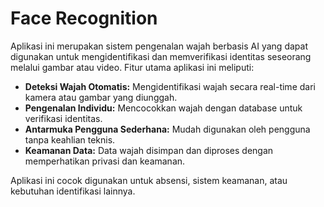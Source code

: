 # Face Recognition

Aplikasi ini merupakan sistem pengenalan wajah berbasis AI yang dapat digunakan untuk mengidentifikasi dan memverifikasi identitas seseorang melalui gambar atau video. Fitur utama aplikasi ini meliputi:

- **Deteksi Wajah Otomatis:** Mengidentifikasi wajah secara real-time dari kamera atau gambar yang diunggah.
- **Pengenalan Individu:** Mencocokkan wajah dengan database untuk verifikasi identitas.
- **Antarmuka Pengguna Sederhana:** Mudah digunakan oleh pengguna tanpa keahlian teknis.
- **Keamanan Data:** Data wajah disimpan dan diproses dengan memperhatikan privasi dan keamanan.

Aplikasi ini cocok digunakan untuk absensi, sistem keamanan, atau kebutuhan identifikasi lainnya.
